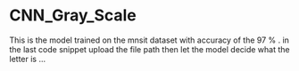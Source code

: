# CNN_Gray_Scale
This is the model trained on the mnsit dataset with accuracy of the 97 % . in the last code snippet upload the file path then let the model decide what the letter is ...
